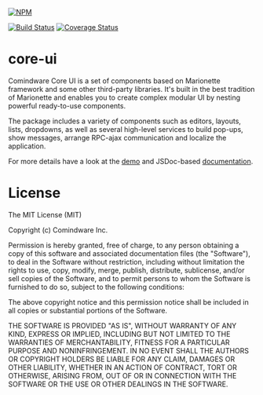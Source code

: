 [![NPM](https://nodei.co/npm/comindware.core.ui.png?compact=true)](https://nodei.co/npm/comindware.core.ui/)

[![Build Status](https://travis-ci.com/comindware/core-ui.svg)](https://travis-ci.com/comindware/core-ui) [![Coverage Status](https://coveralls.io/repos/github/comindware/core-ui/badge.svg?branch=1.5%2Frelease)](https://coveralls.io/github/comindware/core-ui?branch=master)

# core-ui

Comindware Core UI is a set of components based on Marionette framework and some other third-party libraries. It's built in the best tradition of Marionette and enables you to create complex modular UI by nesting powerful ready-to-use components.

The package includes a variety of components such as editors, layouts, lists, dropdowns, as well as several high-level services to build pop-ups, show messages, arrange RPC-ajax communication and localize the application.

For more details have a look at the [demo](https://comindware.github.io/core-ui/) and JSDoc-based [documentation](https://comindware.github.io/core-ui/doc/).

# License

The MIT License (MIT)

Copyright (c) Comindware Inc.

Permission is hereby granted, free of charge, to any person obtaining a copy
of this software and associated documentation files (the "Software"), to deal
in the Software without restriction, including without limitation the rights
to use, copy, modify, merge, publish, distribute, sublicense, and/or sell
copies of the Software, and to permit persons to whom the Software is
furnished to do so, subject to the following conditions:

The above copyright notice and this permission notice shall be included in
all copies or substantial portions of the Software.

THE SOFTWARE IS PROVIDED "AS IS", WITHOUT WARRANTY OF ANY KIND, EXPRESS OR
IMPLIED, INCLUDING BUT NOT LIMITED TO THE WARRANTIES OF MERCHANTABILITY,
FITNESS FOR A PARTICULAR PURPOSE AND NONINFRINGEMENT. IN NO EVENT SHALL THE
AUTHORS OR COPYRIGHT HOLDERS BE LIABLE FOR ANY CLAIM, DAMAGES OR OTHER
LIABILITY, WHETHER IN AN ACTION OF CONTRACT, TORT OR OTHERWISE, ARISING FROM,
OUT OF OR IN CONNECTION WITH THE SOFTWARE OR THE USE OR OTHER DEALINGS IN
THE SOFTWARE.

